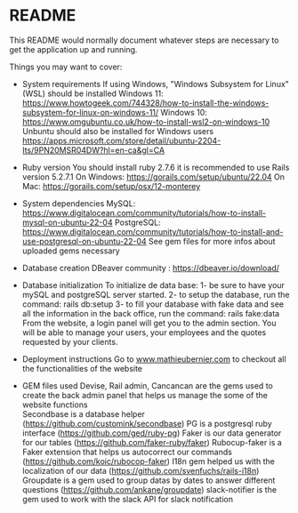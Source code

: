 # README

This README would normally document whatever steps are necessary to get the
application up and running.

Things you may want to cover:

* System requirements
  If using Windows, "Windows Subsystem for Linux" (WSL) should be installed
    Windows 11: https://www.howtogeek.com/744328/how-to-install-the-windows-subsystem-for-linux-on-windows-11/
    Windows 10: https://www.omgubuntu.co.uk/how-to-install-wsl2-on-windows-10
  Unbuntu should also be installed for Windows users
    https://apps.microsoft.com/store/detail/ubuntu-2204-lts/9PN20MSR04DW?hl=en-ca&gl=CA

* Ruby version
  You should install ruby 2.7.6
  it is recommended to use Rails version 5.2.7.1
    On Windows: https://gorails.com/setup/ubuntu/22.04
    On Mac: https://gorails.com/setup/osx/12-monterey

* System dependencies
  MySQL: https://www.digitalocean.com/community/tutorials/how-to-install-mysql-on-ubuntu-22-04
  PostgreSQL: https://www.digitalocean.com/community/tutorials/how-to-install-and-use-postgresql-on-ubuntu-22-04
  See gem files for more infos about uploaded gems necessary

* Database creation
  DBeaver community : https://dbeaver.io/download/

* Database initialization
  To initialize de data base:
    1- be sure to have your mySQL and postgreSQL server started. 
    2- to setup the database, run the command: rails db:setup
    3- to fill your database with fake data and see all the information in the back office, run the command: rails fake:data
  From the website, a login panel will get you to the admin section. You will be able to manage your users, your employees and the quotes requested by your clients.

* Deployment instructions
  Go to www.mathieubernier.com to checkout all the functionalities of the website

* GEM files used
  Devise, Rail admin, Cancancan are the gems used to create the back admin panel that helps us manage the some of the website functions  
  Secondbase is a database helper (https://github.com/customink/secondbase)
  PG is a postgresql ruby interface (https://github.com/ged/ruby-pg)
  Faker is our data generator for our tables (https://github.com/faker-ruby/faker)
  Rubocup-faker is a Faker extension that helps us autocorrect our commands (https://github.com/koic/rubocop-faker)
  I18n gem helped us with the localization of our data (https://github.com/svenfuchs/rails-i18n)
  Groupdate is a gem used to group datas by dates to answer different questions (https://github.com/ankane/groupdate)
  slack-notifier is the gem used to work with the slack API for slack notification

